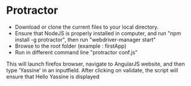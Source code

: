 # Protractor


- Download or clone the current files to your local directory.
- Ensure that NodeJS is properly installed in computer, and run "npm install -g protractor", then run "webdriver-manager start"
- Browse to the root folder (example : firstApp)
- Run in different command line "protractor conf.js"

This will launch firefox browser, navigate to AngularJS website, and then type 'Yassine' in an inputfield. After clicking on validate, the script will ensure that Hello Yassine is displayed
